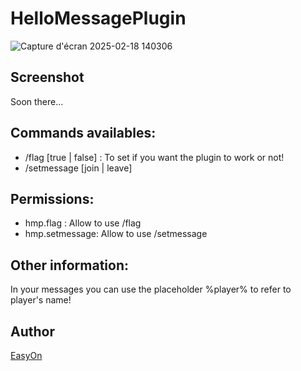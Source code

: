 # HelloMessagePlugin
![Capture d'écran 2025-02-18 140306](https://github.com/user-attachments/assets/b9e7f56b-1afb-47c1-b1b6-a8ac43e48ee7)
## Screenshot
Soon there...
## Commands availables:
- /flag [true | false] : To set if you want the plugin to work or not!
- /setmessage [join | leave] <message>

## Permissions:
- hmp.flag : Allow to use /flag
- hmp.setmessage: Allow to use /setmessage

## Other information:
In your messages you can use the placeholder %player% to refer to player's name!
## Author
[EasyOn](https://github.com/easyonez)
